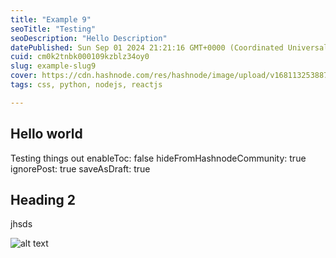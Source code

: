 ```yaml
---
title: "Example 9"
seoTitle: "Testing"
seoDescription: "Hello Description"
datePublished: Sun Sep 01 2024 21:21:16 GMT+0000 (Coordinated Universal Time)
cuid: cm0k2tnbk000109kzblz34oy0
slug: example-slug9
cover: https://cdn.hashnode.com/res/hashnode/image/upload/v1681132538878/itnaYF1h-.png
tags: css, python, nodejs, reactjs

---
```



## Hello world

Testing things out
enableToc: false
hideFromHashnodeCommunity: true
ignorePost: true
saveAsDraft: true

## Heading 2

jhsds

![alt text](https://resources.jetbrains.com/help/img/idea/2024.2/markdown-basics.png)
